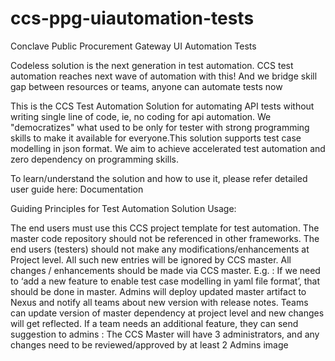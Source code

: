 # ccs-ppg-uiautomation-tests
Conclave Public Procurement Gateway UI Automation Tests

Codeless solution is the next generation in test automation. CCS test automation reaches next wave of automation with this! And we bridge skill gap between resources or teams, anyone can automate tests now

This is the CCS Test Automation Solution for automating API tests without writing single line of code, ie, no coding for api automation. We "democratizes" what used to be only for tester with strong programming skills to make it available for everyone.This solution supports test case modelling in json format. We aim to achieve accelerated test automation and zero dependency on programming skills.

To learn/understand the solution and how to use it, please refer detailed user guide here: Documentation

Guiding Principles for Test Automation Solution Usage:

The end users must use this CCS project template for test automation.
The master code repository should not be referenced in other frameworks.
The end users (testers) should not make any modifications/enhancements at Project level. All such new entries will be ignored by CCS master. All changes / enhancements should be made via CCS master. E.g. : If we need to ‘add a new feature to enable test case modelling in yaml file format’, that should be done in master. Admins will deploy updated master artifact to Nexus and notify all teams about new version with release notes. Teams can update version of master dependency at project level and new changes will get reflected.
If a team needs an additional feature, they can send suggestion to admins :
The CCS Master will have 3 administrators, and any changes need to be reviewed/approved by at least 2 Admins
image
